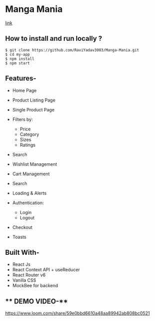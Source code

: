 
# Manga Mania

[link](https://mangaa-maniaa.netlify.app/wishlist)


## How to install and run locally ?
```
$ git clone https://github.com/RaviYadav3003/Manga-Mania.git
$ cd my-app
$ npm install
$ npm start
```


## **Features-**

- Home Page
- Product Listing Page
- Single Product Page
- Filters by:
  - Price
  - Category
  - Sizes
  - Ratings
- Search
- Wishlist Management
- Cart Management
- Search
- Loading & Alerts
- Authentication:


  - Login
  - Logout

- Checkout
- Toasts

## **Built With-**

- React Js
- React Context API + useReducer
- React Router v6
- Vanilla CSS
- MockBee for backend

## ** DEMO VIDEO-**

https://www.loom.com/share/59e0bbd6610a48aa89942ab808bc0521

